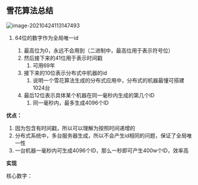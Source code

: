 ## 雪花算法总结

![image-20210424113147493](https://i.loli.net/2021/04/24/Oc1AY2RiEL6eCQb.png)

1. 64位的数字作为全局唯一id

   1. 最高位为0，永远不会用到（二进制中，最高位用于表示符号位）
   2. 然后接下来的41位用于表示时间戳
      1. 可用69年
   3. 接下来的10位表示分布式中机器的id
      1. 说明一个雪花算法生成的分布式应用中，分布式的机器最懂可搭建1024台
   4. 最后12位表示具体某个机器在同一毫秒内生成的第几个ID
      1. 同一毫秒内，最多生成4096个ID

   

**优点：**

1. 因为包含有时间戳，所以可以理解为按照时间递增的
2. 分布式系统中，多台服务器生成，所以不会产生id相同的问题，保证了全局唯一性
3. 一台机器一毫秒内可生成4096个ID，那么一秒即可产生400w个ID，效率高

**实现**

核心数字：

